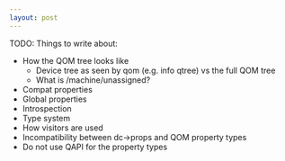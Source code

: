 ```yaml
---
layout: post
---
```


TODO: Things to write about:

* How the QOM tree looks like
  * Device tree as seen by qom (e.g. info qtree) vs the full QOM tree
  * What is /machine/unassigned?
* Compat properties
* Global properties
* Introspection
* Type system
* How visitors are used
* Incompatibility between dc->props and QOM property types
* Do not use QAPI for the property types
